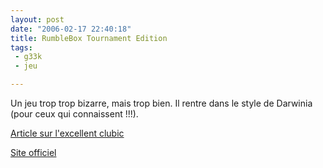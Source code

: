 ```yaml
---
layout: post
date: "2006-02-17 22:40:18"
title: RumbleBox Tournament Edition
tags:
 - g33k
 - jeu

---
```


Un jeu trop trop bizarre, mais trop bien. Il rentre dans le style de Darwinia (pour ceux qui connaissent !!!).

[Article sur l'excellent clubic](http://www.clubic.com/telecharger-fiche18925-rumblebox.html)

[Site officiel](http://phackett.com/rumblebox/)
